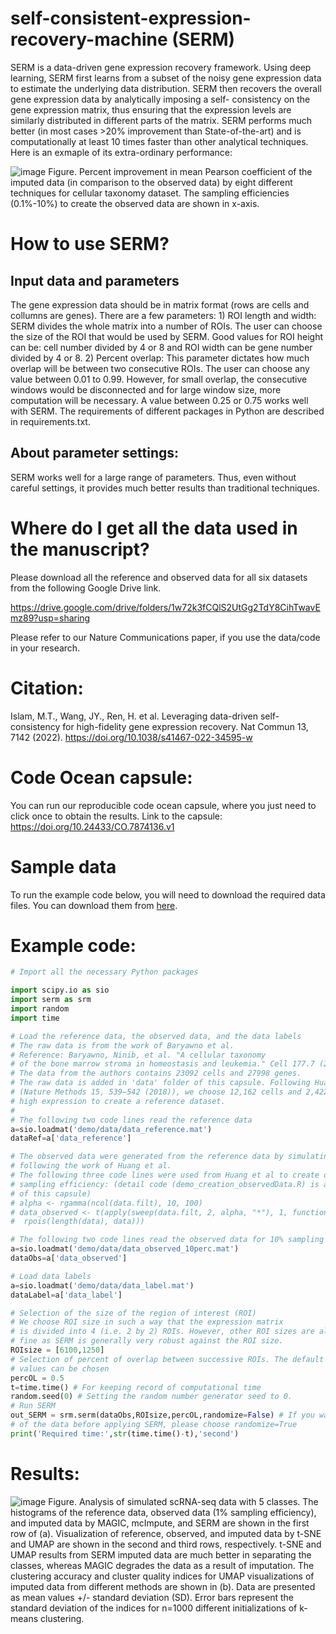 # self-consistent-expression-recovery-machine (SERM)
SERM is a data-driven gene expression recovery framework. Using deep learning, SERM first learns from a subset of the noisy gene expression data to estimate the underlying data distribution. SERM then recovers the overall gene expression data by analytically imposing a self- consistency on the gene expression matrix, thus ensuring that the expression levels are similarly distributed in different parts of the matrix. SERM performs much better (in most cases >20% improvement than State-of-the-art) and is computationally at least 10 times faster than other analytical techniques. Here is an exmaple of its extra-ordinary performance:

![image](im2.png)
Figure. Percent improvement in mean Pearson coefficient of the imputed data (in comparison to the observed data) by eight different techniques for cellular taxonomy  dataset. The sampling efficiencies (0.1%-10%) to create the observed data are shown in x-axis.

# How to use SERM?

## Input data and parameters
The gene expression data should be in matrix format (rows are cells and collumns are genes). There are a few parameters: 1) ROI length and width: SERM divides the whole matrix into a number of ROIs. The user can choose the size of the ROI that would be used by SERM. Good values for ROI height can be: cell number divided by 4 or 8 and ROI width can be gene number divided by 4 or 8. 2) Percent overlap: This parameter dictates how much overlap will be between two consecutive ROIs. The user can choose any value between 0.01 to 0.99. However, for small overlap, the consecutive windows would be disconnected and for large window size, more computation will be necessary. A value between 0.25 or 0.75 works well with SERM. The requirements of different packages in Python are described in requirements.txt. 

## About parameter settings:
SERM works well for a large range of parameters. Thus, even without careful settings, it provides much better results than traditional techniques.

# Where do I get all the data used in the manuscript?
Please download all the reference and observed data for all six datasets from the following Google Drive link. 

https://drive.google.com/drive/folders/1w72k3fCQlS2UtGg2TdY8CihTwavEmz89?usp=sharing

Please refer to our Nature Communications paper, if you use the data/code in your research.

# Citation:

Islam, M.T., Wang, JY., Ren, H. et al. Leveraging data-driven self-consistency for high-fidelity gene expression recovery. Nat Commun 13, 7142 (2022). https://doi.org/10.1038/s41467-022-34595-w

# Code Ocean capsule:

You can run our reproducible code ocean capsule, where you just need to click once to obtain the results. Link to the capsule: https://doi.org/10.24433/CO.7874136.v1

# Sample data

To run the example code below, you will need to download the required data files. You can download them from [here](demo/data).

# Example code:

```python
# Import all the necessary Python packages

import scipy.io as sio
import serm as srm
import random
import time

# Load the reference data, the observed data, and the data labels
# The raw data is from the work of Baryawno et al. 
# Reference: Baryawno, Ninib, et al. "A cellular taxonomy 
# of the bone marrow stroma in homeostasis and leukemia." Cell 177.7 (2019): 1915-1932.
# The data from the authors contains 23092 cells and 27998 genes. 
# The raw data is added in 'data' folder of this capsule. Following Huang et al 
# (Nature Methods 15, 539–542 (2018)), we choose 12,162 cells and 2,422 genes with 
# high expression to create a reference dataset.
# 
# The following two code lines read the reference data 
a=sio.loadmat('demo/data/data_reference.mat')
dataRef=a['data_reference']

# The observed data were generated from the reference data by simulating efficiency loss that introduces zeros 
# following the work of Huang et al.
# The following three code lines were used from Huang et al to create observed data with 10%
# sampling efficiency: (detail code (demo_creation_observedData.R) is also added in the 'code' folder
# of this capsule)
# alpha <- rgamma(ncol(data.filt), 10, 100)
# data_observed <- t(apply(sweep(data.filt, 2, alpha, "*"), 1, function(data)
#  rpois(length(data), data)))

# The following two code lines read the observed data for 10% sampling efficiency
a=sio.loadmat('demo/data/data_observed_10perc.mat')
dataObs=a['data_observed']

# Load data labels 
a=sio.loadmat('demo/data/data_label.mat')
dataLabel=a['data_label']

# Selection of the size of the region of interest (ROI)
# We choose ROI size in such a way that the expression matrix
# is divided into 4 (i.e. 2 by 2) ROIs. However, other ROI sizes are also
# fine as SERM is generally very robust against the ROI size. 
ROIsize = [6100,1250]
# Selection of percent of overlap between successive ROIs. The default value is 50%, but other 
# values can be chosen
percOL = 0.5
t=time.time() # For keeping record of computational time
random.seed(0) # Setting the random number generator seed to 0. 
# Run SERM
out_SERM = srm.serm(dataObs,ROIsize,percOL,randomize=False) # If you want to randomize the rows and columns
# of the data before applying SERM, please choose randomize=True
print('Required time:',str(time.time()-t),'second')
```

# Results:

![image](im1.png)
Figure. Analysis of simulated scRNA-seq data with 5 classes. The histograms of the reference data, observed data (1% sampling efficiency), and imputed data by MAGIC, mcImpute, and SERM are shown in the first row of (a). Visualization of reference, observed,  and imputed data by t-SNE and UMAP are shown in the second and third rows, respectively. t-SNE and UMAP results from SERM imputed data are much better in separating the classes, whereas MAGIC degrades the data as a result of imputation. The clustering accuracy and cluster quality indices for UMAP visualizations of imputed data from different methods are shown in (b). Data are presented as mean values +/- standard deviation (SD). Error bars represent the standard deviation of the indices for n=1000 different initializations of k-means clustering.
